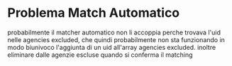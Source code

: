 # Problema Match Automatico
probabilmente il matcher automatico non li accoppia perche trovava l'uid nelle agencies excluded, che quindi probabilmente non sta funzionando in modo biunivoco l'aggiunta di un uid all'array agencies excluded. inoltre eliminare dalle agenzie escluse quando si conferma il matching